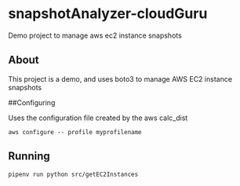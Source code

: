 # snapshotAnalyzer-cloudGuru
Demo project to manage aws ec2 instance snapshots

## About
This project is a demo, and uses boto3 to manage
AWS EC2 instance snapshots

##Configuring

Uses the configuration file created by the aws calc_dist

`aws configure -- profile myprofilename`

## Running

`pipenv run python src/getEC2Instances`
